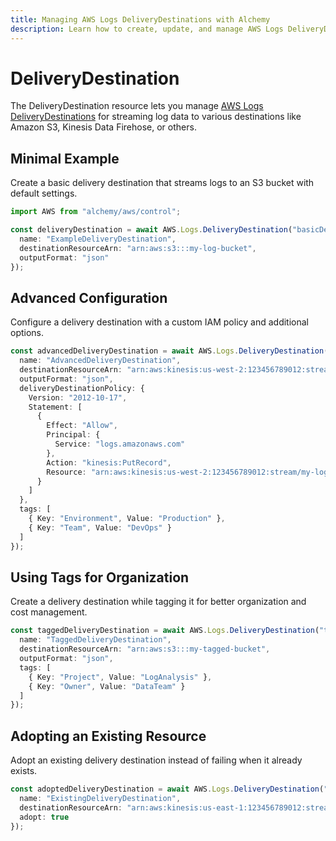 ```yaml
---
title: Managing AWS Logs DeliveryDestinations with Alchemy
description: Learn how to create, update, and manage AWS Logs DeliveryDestinations using Alchemy Cloud Control.
---
```


# DeliveryDestination

The DeliveryDestination resource lets you manage [AWS Logs DeliveryDestinations](https://docs.aws.amazon.com/logs/latest/userguide/) for streaming log data to various destinations like Amazon S3, Kinesis Data Firehose, or others. 

## Minimal Example

Create a basic delivery destination that streams logs to an S3 bucket with default settings.

```ts
import AWS from "alchemy/aws/control";

const deliveryDestination = await AWS.Logs.DeliveryDestination("basicDeliveryDestination", {
  name: "ExampleDeliveryDestination",
  destinationResourceArn: "arn:aws:s3:::my-log-bucket",
  outputFormat: "json"
});
```

## Advanced Configuration

Configure a delivery destination with a custom IAM policy and additional options.

```ts
const advancedDeliveryDestination = await AWS.Logs.DeliveryDestination("advancedDeliveryDestination", {
  name: "AdvancedDeliveryDestination",
  destinationResourceArn: "arn:aws:kinesis:us-west-2:123456789012:stream/my-log-stream",
  outputFormat: "json",
  deliveryDestinationPolicy: {
    Version: "2012-10-17",
    Statement: [
      {
        Effect: "Allow",
        Principal: {
          Service: "logs.amazonaws.com"
        },
        Action: "kinesis:PutRecord",
        Resource: "arn:aws:kinesis:us-west-2:123456789012:stream/my-log-stream"
      }
    ]
  },
  tags: [
    { Key: "Environment", Value: "Production" },
    { Key: "Team", Value: "DevOps" }
  ]
});
```

## Using Tags for Organization

Create a delivery destination while tagging it for better organization and cost management.

```ts
const taggedDeliveryDestination = await AWS.Logs.DeliveryDestination("taggedDeliveryDestination", {
  name: "TaggedDeliveryDestination",
  destinationResourceArn: "arn:aws:s3:::my-tagged-bucket",
  outputFormat: "json",
  tags: [
    { Key: "Project", Value: "LogAnalysis" },
    { Key: "Owner", Value: "DataTeam" }
  ]
});
```

## Adopting an Existing Resource

Adopt an existing delivery destination instead of failing when it already exists.

```ts
const adoptedDeliveryDestination = await AWS.Logs.DeliveryDestination("adoptedDeliveryDestination", {
  name: "ExistingDeliveryDestination",
  destinationResourceArn: "arn:aws:kinesis:us-east-1:123456789012:stream/existing-log-stream",
  adopt: true
});
```